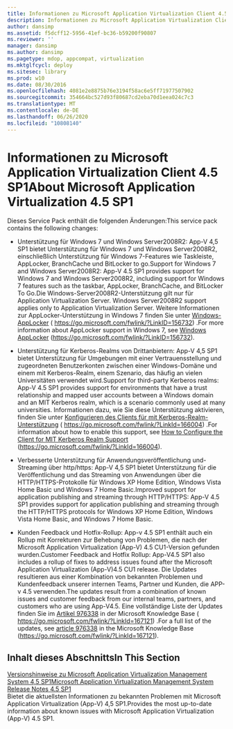 ```yaml
---
title: Informationen zu Microsoft Application Virtualization Client 4.5 SP1
description: Informationen zu Microsoft Application Virtualization Client 4.5 SP1
author: dansimp
ms.assetid: f5dcff12-5956-41ef-bc36-b59200f90807
ms.reviewer: ''
manager: dansimp
ms.author: dansimp
ms.pagetype: mdop, appcompat, virtualization
ms.mktglfcycl: deploy
ms.sitesec: library
ms.prod: w10
ms.date: 08/30/2016
ms.openlocfilehash: 4081e2e8875b76e3194f58ac6e5ff71977507902
ms.sourcegitcommit: 354664bc527d93f80687cd2eba70d1eea024c7c3
ms.translationtype: MT
ms.contentlocale: de-DE
ms.lasthandoff: 06/26/2020
ms.locfileid: "10808140"
---
```

# <span data-ttu-id="a8b44-103">Informationen zu Microsoft Application Virtualization Client 4.5 SP1</span><span class="sxs-lookup"><span data-stu-id="a8b44-103">About Microsoft Application Virtualization 4.5 SP1</span></span>


<span data-ttu-id="a8b44-104">Dieses Service Pack enthält die folgenden Änderungen:</span><span class="sxs-lookup"><span data-stu-id="a8b44-104">This service pack contains the following changes:</span></span>

-   <span data-ttu-id="a8b44-105">Unterstützung für Windows 7 und Windows Server2008R2: App-V 4,5 SP1 bietet Unterstützung für Windows 7 und Windows Server2008R2, einschließlich Unterstützung für Windows 7-Features wie Taskleiste, AppLocker, BranchCache und BitLocker to go.</span><span class="sxs-lookup"><span data-stu-id="a8b44-105">Support for Windows 7 and Windows Server2008R2: App-V 4.5 SP1 provides support for Windows 7 and Windows Server2008R2, including support for Windows 7 features such as the taskbar, AppLocker, BranchCache, and BitLocker To Go.</span></span><span data-ttu-id="a8b44-106">Die Windows-Server2008R2-Unterstützung gilt nur für Application Virtualization Server.</span><span class="sxs-lookup"><span data-stu-id="a8b44-106"> Windows Server2008R2 support applies only to Application Virtualization Server.</span></span> <span data-ttu-id="a8b44-107">Weitere Informationen zur AppLocker-Unterstützung in Windows 7 finden Sie unter [Windows-AppLocker](https://go.microsoft.com/fwlink/?LinkID=156732) ( https://go.microsoft.com/fwlink/?LinkID=156732) .</span><span class="sxs-lookup"><span data-stu-id="a8b44-107">For more information about AppLocker support in Windows 7, see [Windows AppLocker](https://go.microsoft.com/fwlink/?LinkID=156732) (https://go.microsoft.com/fwlink/?LinkID=156732).</span></span>

-   <span data-ttu-id="a8b44-108">Unterstützung für Kerberos-Realms von Drittanbietern: App-V 4,5 SP1 bietet Unterstützung für Umgebungen mit einer Vertrauensstellung und zugeordneten Benutzerkonten zwischen einer Windows-Domäne und einem mit Kerberos-Realm, einem Szenario, das häufig an vielen Universitäten verwendet wird.</span><span class="sxs-lookup"><span data-stu-id="a8b44-108">Support for third-party Kerberos realms: App-V 4.5 SP1 provides support for environments that have a trust relationship and mapped user accounts between a Windows domain and an MIT Kerberos realm, which is a scenario commonly used at many universities.</span></span> <span data-ttu-id="a8b44-109">Informationen dazu, wie Sie diese Unterstützung aktivieren, finden Sie unter [Konfigurieren des Clients für mit Kerberos-Realm-Unterstützung](https://go.microsoft.com/fwlink/?LinkId=166004) ( https://go.microsoft.com/fwlink/?LinkId=166004) .</span><span class="sxs-lookup"><span data-stu-id="a8b44-109">For information about how to enable this support, see [How to Configure the Client for MIT Kerberos Realm Support](https://go.microsoft.com/fwlink/?LinkId=166004) (https://go.microsoft.com/fwlink/?LinkId=166004).</span></span>

-   <span data-ttu-id="a8b44-110">Verbesserte Unterstützung für Anwendungsveröffentlichung und-Streaming über http/https: App-V 4,5 SP1 bietet Unterstützung für die Veröffentlichung und das Streaming von Anwendungen über die HTTP/HTTPS-Protokolle für Windows XP Home Edition, Windows Vista Home Basic und Windows 7 Home Basic.</span><span class="sxs-lookup"><span data-stu-id="a8b44-110">Improved support for application publishing and streaming through HTTP/HTTPS: App-V 4.5 SP1 provides support for application publishing and streaming through the HTTP/HTTPS protocols for Windows XP Home Edition, Windows Vista Home Basic, and Windows 7 Home Basic.</span></span>

-   <span data-ttu-id="a8b44-111">Kunden Feedback und Hotfix-Rollup: App-v 4.5 SP1 enthält auch ein Rollup mit Korrekturen zur Behebung von Problemen, die nach der Microsoft Application Virtualization (App-V) 4.5 CU1-Version gefunden wurden.</span><span class="sxs-lookup"><span data-stu-id="a8b44-111">Customer Feedback and Hotfix Rollup: App-V4.5 SP1 also includes a rollup of fixes to address issues found after the Microsoft Application Virtualization (App-V)4.5 CU1 release.</span></span> <span data-ttu-id="a8b44-112">Die Updates resultieren aus einer Kombination von bekannten Problemen und Kundenfeedback unserer internen Teams, Partner und Kunden, die APP-v 4.5 verwenden.</span><span class="sxs-lookup"><span data-stu-id="a8b44-112">The updates result from a combination of known issues and customer feedback from our internal teams, partners, and customers who are using App-V4.5.</span></span> <span data-ttu-id="a8b44-113">Eine vollständige Liste der Updates finden Sie im [Artikel 976338](https://go.microsoft.com/fwlink/?LinkId=167121) in der Microsoft Knowledge Base ( https://go.microsoft.com/fwlink/?LinkId=167121) .</span><span class="sxs-lookup"><span data-stu-id="a8b44-113">For a full list of the updates, see [article 976338](https://go.microsoft.com/fwlink/?LinkId=167121) in the Microsoft Knowledge Base (https://go.microsoft.com/fwlink/?LinkId=167121).</span></span>

## <span data-ttu-id="a8b44-114">Inhalt dieses Abschnitts</span><span class="sxs-lookup"><span data-stu-id="a8b44-114">In This Section</span></span>


<a href="" id="microsoft-application-virtualization-management-system-release-notes-4-5-sp1"></a>[<span data-ttu-id="a8b44-115">Versionshinweise zu Microsoft Application Virtualization Management System 4,5 SP1</span><span class="sxs-lookup"><span data-stu-id="a8b44-115">Microsoft Application Virtualization Management System Release Notes 4.5 SP1</span></span>](microsoft-application-virtualization-management-system-release-notes-45-sp1.md)  
<span data-ttu-id="a8b44-116">Bietet die aktuellsten Informationen zu bekannten Problemen mit Microsoft Application Virtualization (App-V) 4,5 SP1.</span><span class="sxs-lookup"><span data-stu-id="a8b44-116">Provides the most up-to-date information about known issues with Microsoft Application Virtualization (App-V) 4.5 SP1.</span></span>

 

 





